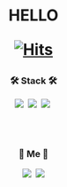 <h1 align = "center"> HELLO
  
[![Hits](https://hits.seeyoufarm.com/api/count/incr/badge.svg?url=https%3A%2F%2Fgithub.com%2FTeMlN%2FTeMlN%2Fblob%2Fmain%2FREADME.md&count_bg=%236EFF00&title_bg=%23000000&icon=go.svg&icon_color=%233C76AC&title=hits&edge_flat=false)](https://hits.seeyoufarm.com)

         

  <h3 align="center">🛠 Stack 🛠</h3>
<p align="center">
  <img src="https://img.shields.io/badge/JS-ffb13b?style=flat-square&logo=javascript&logoColor=white"/></a>&nbsp 
  <img src="https://img.shields.io/badge/Go-00ADD8?style=flat-square&logo=Go&logoColor=white"/></a>&nbsp
  <img src="https://img.shields.io/badge/Node.Js-339933?style=flat-square&logo=Node.Js&logoColor=white"/></a>&nbsp
</p>

<br><br>
<h3 align="center"> 🎀 Me 🎀 </h3>
<p align="center">
  <a href="https://www.instagram.com/go.gnal/"><img src="https://img.shields.io/badge/Instagram-E4405F?style=flat-square&logo=Instagram&logoColor=white&link=https://www.instagram.com/go.gnal/"/></a>&nbsp
  <a href="mailto:s20014@gsm.hs.kr"><img src="https://img.shields.io/badge/Gmail-d14836?style=flat-square&logo=Gmail&logoColor=white&link=s20014@gsm.hs.kr"/></a>
</p>
<br> 
